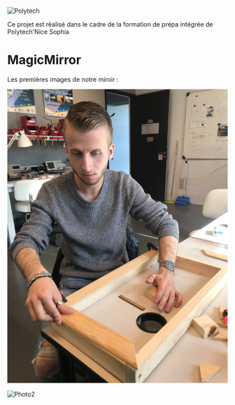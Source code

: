 ![Polytech](http://www.polytechnice.fr/jahia/jsp/jahia/templates/inc/img/polytech_nice-sophia.png)

Ce projet est réalisé dans le cadre de la formation de prépa intégrée de Polytech'Nice Sophia
# MagicMirror


Les premières images de notre miroir : 

![Conception](/Doc/image/Conceptionmiroir.png)

![Photo2](/Doc/image/Photo2.png)
